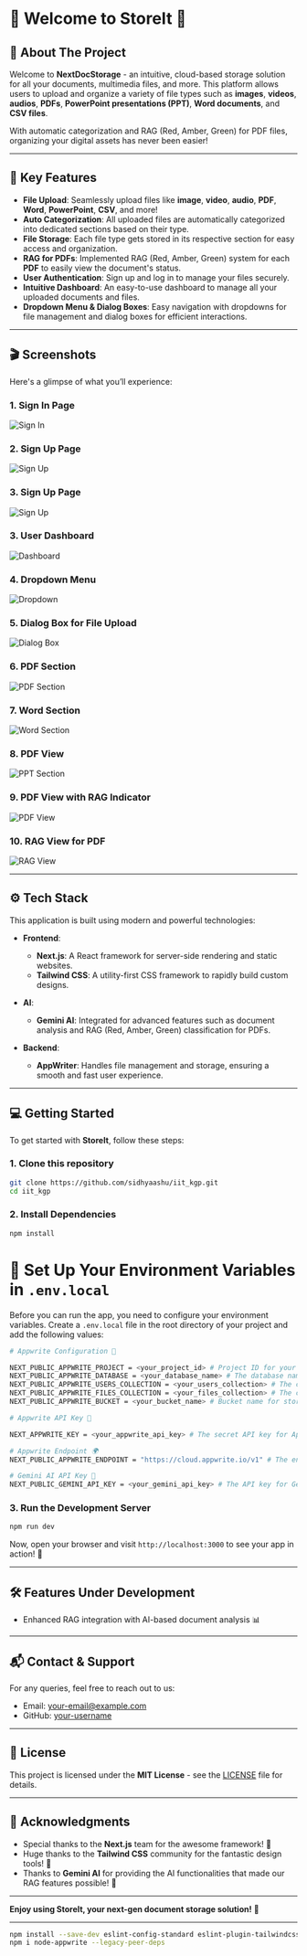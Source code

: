 
# 🎉 Welcome to **StoreIt** 📂

## 🌟 About The Project

Welcome to **NextDocStorage** - an intuitive, cloud-based storage solution for all your documents, multimedia files, and more. This platform allows users to upload and organize a variety of file types such as **images**, **videos**, **audios**, **PDFs**, **PowerPoint presentations (PPT)**, **Word documents**, and **CSV files**. 

With automatic categorization and RAG (Red, Amber, Green) for PDF files, organizing your digital assets has never been easier!

---

## 🚀 Key Features

- **File Upload**: Seamlessly upload files like **image**, **video**, **audio**, **PDF**, **Word**, **PowerPoint**, **CSV**, and more!
- **Auto Categorization**: All uploaded files are automatically categorized into dedicated sections based on their type.
- **File Storage**: Each file type gets stored in its respective section for easy access and organization.
- **RAG for PDFs**: Implemented RAG (Red, Amber, Green) system for each **PDF** to easily view the document's status.
- **User Authentication**: Sign up and log in to manage your files securely.
- **Intuitive Dashboard**: An easy-to-use dashboard to manage all your uploaded documents and files.
- **Dropdown Menu & Dialog Boxes**: Easy navigation with dropdowns for file management and dialog boxes for efficient interactions.

---

## 🎬 Screenshots

Here's a glimpse of what you’ll experience:

### 1. **Sign In Page**
![Sign In](/public//images/sighin.png)

### 2. **Sign Up Page**
![Sign Up](/public//images/signup.png)

### 3. **Sign Up Page**
![Sign Up](/public//images/otp.png)

### 3. **User Dashboard**
![Dashboard](/public//images/dashboard.png)

### 4. **Dropdown Menu**
![Dropdown](/public//images/dropdown.png)

### 5. **Dialog Box for File Upload**
![Dialog Box](/public//images/uploading.png)

### 6. **PDF Section**
![PDF Section](/public//images/pdfsection.png)

### 7. **Word Section**
![Word Section](/public//images/doc.png)

### 8. **PDF View**
![PPT Section](/public//images/view.png)

### 9. **PDF View with RAG Indicator**
![PDF View](/public//images/typing.png)

### 10. **RAG View for PDF**
![RAG View](/public//images/output.png)

---

## ⚙️ Tech Stack

This application is built using modern and powerful technologies:

- **Frontend**:
  - **Next.js**: A React framework for server-side rendering and static websites.
  - **Tailwind CSS**: A utility-first CSS framework to rapidly build custom designs.
  
- **AI**:
  - **Gemini AI**: Integrated for advanced features such as document analysis and RAG (Red, Amber, Green) classification for PDFs.
  
- **Backend**:
  - **AppWriter**: Handles file management and storage, ensuring a smooth and fast user experience.

---

## 💻 Getting Started

To get started with **StoreIt**, follow these steps:

### 1. Clone this repository

```bash
git clone https://github.com/sidhyaashu/iit_kgp.git
cd iit_kgp
```

### 2. Install Dependencies

```bash
npm install
```


# 🌟 Set Up Your Environment Variables in `.env.local`

Before you can run the app, you need to configure your environment variables. Create a `.env.local` file in the root directory of your project and add the following values:

```bash
# Appwrite Configuration 📝

NEXT_PUBLIC_APPWRITE_PROJECT = <your_project_id> # Project ID for your Appwrite project
NEXT_PUBLIC_APPWRITE_DATABASE = <your_database_name> # The database name in Appwrite
NEXT_PUBLIC_APPWRITE_USERS_COLLECTION = <your_users_collection> # The collection for user data
NEXT_PUBLIC_APPWRITE_FILES_COLLECTION = <your_files_collection> # The collection where files will be stored
NEXT_PUBLIC_APPWRITE_BUCKET = <your_bucket_name> # Bucket name for storing files

# Appwrite API Key 🔑

NEXT_APPWRITE_KEY = <your_appwrite_api_key> # The secret API key for Appwrite (keep this private)

# Appwrite Endpoint 🌍
NEXT_PUBLIC_APPWRITE_ENDPOINT = "https://cloud.appwrite.io/v1" # The endpoint for Appwrite (this is the default)

# Gemini AI API Key 🤖
NEXT_PUBLIC_GEMINI_API_KEY = <your_gemini_api_key> # The API key for Gemini AI (for RAG and document analysis)
```

### 3. Run the Development Server

```bash
npm run dev
```

Now, open your browser and visit `http://localhost:3000` to see your app in action! 🚀

---

## 🛠️ Features Under Development

- Enhanced RAG integration with AI-based document analysis 📊
---

## 📬 Contact & Support

For any queries, feel free to reach out to us:

- Email: [your-email@example.com](mailto:ashutoshsidhya69@example.com)
- GitHub: [your-username](https://github.com/sidhyaashu)

---

## 🎨 License

This project is licensed under the **MIT License** - see the [LICENSE](LICENSE) file for details.

---

## 💖 Acknowledgments

- Special thanks to the **Next.js** team for the awesome framework! 🙌
- Huge thanks to the **Tailwind CSS** community for the fantastic design tools! 🎨
- Thanks to **Gemini AI** for providing the AI functionalities that made our RAG features possible! 🤖

---

**Enjoy using StoreIt, your next-gen document storage solution!** 🎉

---

```bash
npm install --save-dev eslint-config-standard eslint-plugin-tailwindcss eslint-config-prettier prettier --legacy-peer-deps
npm i node-appwrite --legacy-peer-deps
```
